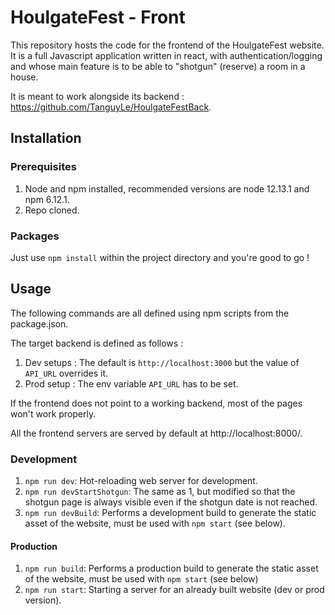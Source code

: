 # HoulgateFest - Front

This repository hosts the code for the frontend of the HoulgateFest website. It is a full Javascript application
written in react, with authentication/logging and whose main feature is to be able to "shotgun" (reserve) a room
in a house.

It is meant to work alongside its backend : https://github.com/TanguyLe/HoulgateFestBack.

## Installation
### Prerequisites
1. Node and npm installed, recommended versions are node 12.13.1 and npm 6.12.1.
2. Repo cloned.

### Packages
Just use `npm install` within the project directory and you're good to go !

## Usage

The following commands are all defined using npm scripts from the package.json.

The target backend is defined as follows :
1. Dev setups : The default is `http://localhost:3000` but the value of `API_URL` overrides it.
2. Prod setup : The env variable `API_URL` has to be set.

If the frontend does not point to a working backend, most of the pages won't work properly.

All the frontend servers are served by default at http://localhost:8000/.

### Development

1. `npm run dev`: Hot-reloading web server for development.
2. `npm run devStartShotgun`: The same as 1, but modified so that the shotgun
page is always visible even if the shotgun date is not reached.
3. `npm run devBuild`: Performs a development build to generate the static asset of the website,
must be used with `npm start` (see below).

#### Production

1. `npm run build`: Performs a production build to generate the static asset of the website,
must be used with `npm start` (see below)
2. `npm run start`: Starting a server for an already built website (dev or prod version).
